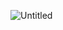 ![Untitled](https://github.com/AVINASH3264/VALORENT_DB/assets/85469720/7b14c8b6-9161-47e4-8a66-3fad701cfe4f)
